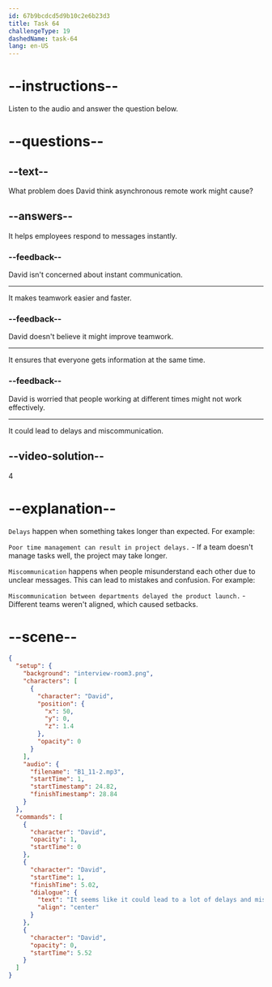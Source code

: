 ```yaml
---
id: 67b9bcdcd5d9b10c2e6b23d3
title: Task 64
challengeType: 19
dashedName: task-64
lang: en-US
---
```


<!-- (Audio) David: It seems like it could lead to a lot of delays and miscommunication. -->

# --instructions--

Listen to the audio and answer the question below.

# --questions--

## --text--

What problem does David think asynchronous remote work might cause?

## --answers--

It helps employees respond to messages instantly.

### --feedback--

David isn't concerned about instant communication.

---

It makes teamwork easier and faster.

### --feedback--

David doesn't believe it might improve teamwork.

---

It ensures that everyone gets information at the same time.

### --feedback--

David is worried that people working at different times might not work effectively.

---

It could lead to delays and miscommunication.

## --video-solution--

4

# --explanation--

`Delays` happen when something takes longer than expected. For example:

`Poor time management can result in project delays.` - If a team doesn't manage tasks well, the project may take longer.

`Miscommunication` happens when people misunderstand each other due to unclear messages. This can lead to mistakes and confusion. For example:

`Miscommunication between departments delayed the product launch.` - Different teams weren't aligned, which caused setbacks.

# --scene--

```json
{
  "setup": {
    "background": "interview-room3.png",
    "characters": [
      {
        "character": "David",
        "position": {
          "x": 50,
          "y": 0,
          "z": 1.4
        },
        "opacity": 0
      }
    ],
    "audio": {
      "filename": "B1_11-2.mp3",
      "startTime": 1,
      "startTimestamp": 24.82,
      "finishTimestamp": 28.84
    }
  },
  "commands": [
    {
      "character": "David",
      "opacity": 1,
      "startTime": 0
    },
    {
      "character": "David",
      "startTime": 1,
      "finishTime": 5.02,
      "dialogue": {
        "text": "It seems like it could lead to a lot of delays and miscommunication.",
        "align": "center"
      }
    },
    {
      "character": "David",
      "opacity": 0,
      "startTime": 5.52
    }
  ]
}
```
